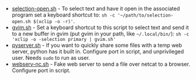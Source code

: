 * [selection-open.sh](selection-open.sh) - To select text and have it open in the associated program set a keyboard shortcut to: `sh -c '~/path/to/selection-open.sh $(xclip -o -r)'`.
* [gvim.sh](gvim.sh) - Set a keyboard shortcut to this script to select text and send it to a new buffer in gvim (put gvim in your path, like `~/.local/bin/`): `sh -c 'xclip -o -selection primary | gvim.sh'`
* [pyserver.sh](pyserver.sh) - If you want to quickly share some files with a temp web server, python has it built in. Configure port in script, and unprivileged user. Needs `sudo` to run as user.
* [webserv-nc.sh](webserv-nc.sh) - Fake web server to send a file over netcat to a browser. Configure port in script.
